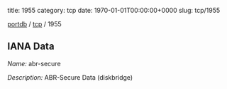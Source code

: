 title: 1955
category: tcp
date: 1970-01-01T00:00:00+0000
slug: tcp/1955

[portdb](/) / [tcp](/category/tcp.html) / 1955


## IANA Data

_Name:_ abr-secure

_Description:_ ABR-Secure Data (diskbridge)

